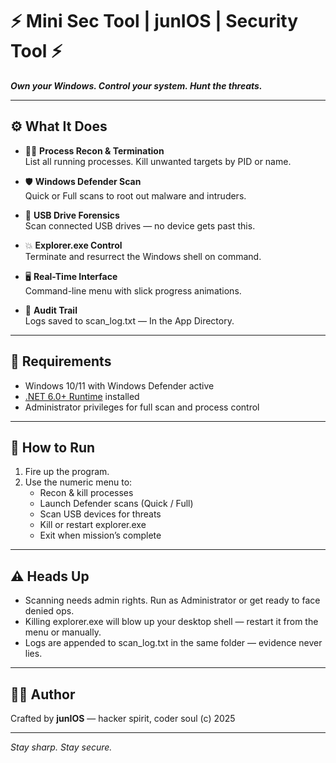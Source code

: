 # ⚡ Mini Sec Tool | junIOS | Security Tool ⚡

**_Own your Windows. Control your system. Hunt the threats._**

---

## ⚙️ What It Does

- 🕵️‍♂️ **Process Recon & Termination**  
  List all running processes. Kill unwanted targets by PID or name.

- 🛡️ **Windows Defender Scan**  
  Quick or Full scans to root out malware and intruders.

- 🔌 **USB Drive Forensics**  
  Scan connected USB drives — no device gets past this.

- 💥 **Explorer.exe Control**  
  Terminate and resurrect the Windows shell on command.

- 🖥️ **Real-Time Interface**  
  Command-line menu with slick progress animations.

- 📜 **Audit Trail**  
  Logs saved to scan_log.txt — In the App Directory.
---

## 🚨 Requirements

- Windows 10/11 with Windows Defender active  
- [.NET 6.0+ Runtime](https://dotnet.microsoft.com/en-us/download) installed  
- Administrator privileges for full scan and process control

---

## 🏃 How to Run

1. Fire up the program.  
2. Use the numeric menu to:  
   - Recon & kill processes  
   - Launch Defender scans (Quick / Full)  
   - Scan USB devices for threats  
   - Kill or restart explorer.exe  
   - Exit when mission’s complete

---

## ⚠️ Heads Up

- Scanning needs admin rights. Run as Administrator or get ready to face denied ops.  
- Killing explorer.exe will blow up your desktop shell — restart it from the menu or manually.  
- Logs are appended to scan_log.txt in the same folder — evidence never lies.

---

## 👨‍💻 Author

Crafted by **junIOS** — hacker spirit, coder soul (c) 2025

---

*Stay sharp. Stay secure.*
